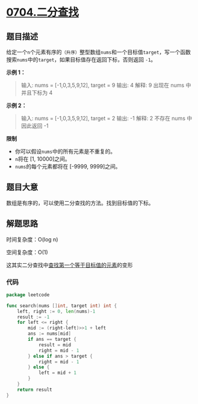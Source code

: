 # [0704.二分查找](https://leetcode.cn/problems/binary-search/)

## 题目描述

给定一个`n`个元素有序的`（升序）`整型数组`nums`和一个目标值`target`，写一个函数搜索`nums`中的`target`，如果目标值存在返回下标，否则返回
`-1`。

**示例 1：**

> 输入: nums = [-1,0,3,5,9,12], target = 9
> 输出: 4
> 解释: 9 出现在 nums 中并且下标为 4

**示例 2：**

> 输入: nums = [-1,0,3,5,9,12], target = 2
> 输出: -1
> 解释: 2 不存在 nums 中因此返回 -1

**限制**

* 你可以假设`nums`中的所有元素是不重复的。
* `n`将在 [1, 10000]之间。
* `nums`的每个元素都将在 [-9999, 9999]之间。

## 题目大意

数组是有序的，可以使用二分查找的方法。找到目标值的下标。

## 解题思路

时间复杂度：O(log n)

空间复杂度：O(1)

这其实二分查找中[查找第一个等于目标值的元素](../../notes/Binary-Search.md#查找第一个等于目标值的元素)的变形

### 代码

```go
package leetcode

func search(nums []int, target int) int {
	left, right := 0, len(nums)-1
	result := -1
	for left <= right {
		mid := (right-left)>>1 + left
		ans := nums[mid]
		if ans == target {
			result = mid
			right = mid - 1
		} else if ans > target {
			right = mid - 1
		} else {
			left = mid + 1
		}
	}
	return result
}
```